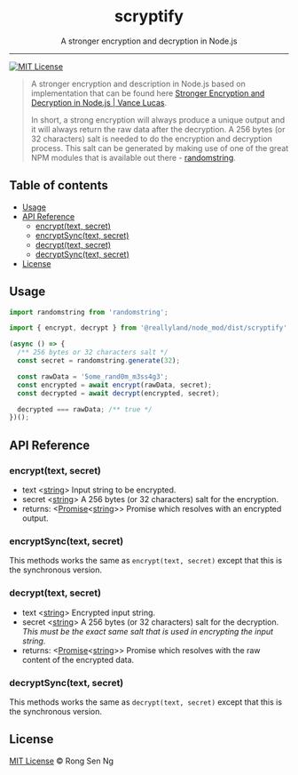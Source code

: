 <div align="center" style="text-align: center;">
  <h1 style="border-bottom: none;">scryptify</h1>

  <p>A stronger encryption and decryption in Node.js</p>
</div>

<hr />

[![MIT License][mit-license-badge]][mit-license-url]

> A stronger encryption and description in Node.js based on implementation that can be found here [Stronger Encryption and Decryption in Node.js | Vance Lucas].
>
> In short, a strong encryption will always produce a unique output and it will always return the raw data after the decryption. A 256 bytes (or 32 characters) salt is needed to do the encryption and decryption process. This salt can be generated by making use of one of the great NPM modules that is available out there - [randomstring].

## Table of contents <!-- omit in toc -->

- [Usage](#Usage)
- [API Reference](#API-Reference)
  - [encrypt(text, secret)](#encrypttext-secret)
  - [encryptSync(text, secret)](#encryptSynctext-secret)
  - [decrypt(text, secret)](#decrypttext-secret)
  - [decryptSync(text, secret)](#decryptSynctext-secret)
- [License](#License)

## Usage

```ts
import randomstring from 'randomstring';

import { encrypt, decrypt } from '@reallyland/node_mod/dist/scryptify';

(async () => {
  /** 256 bytes or 32 characters salt */
  const secret = randomstring.generate(32);

  const rawData = '5ome_rand0m_m3ss4g3';
  const encrypted = await encrypt(rawData, secret);
  const decrypted = await decrypt(encrypted, secret);

  decrypted === rawData; /** true */
})();
```

## API Reference

### encrypt(text, secret)

  - text <[string][string-mdn-url]> Input string to be encrypted.
  - secret <[string][string-mdn-url]> A 256 bytes (or 32 characters) salt for the encryption.
  - returns: <[Promise][promise-mdn-url]<[string][string-mdn-url]>> Promise which resolves with an encrypted output.

### encryptSync(text, secret)

This methods works the same as `encrypt(text, secret)` except that this is the synchronous version.

### decrypt(text, secret)

  - text <[string][string-mdn-url]> Encrypted input string.
  - secret <[string][string-mdn-url]> A 256 bytes (or 32 characters) salt for the decryption. _This must be the exact same salt that is used in encrypting the input string._
  - returns: <[Promise][promise-mdn-url]<[string][string-mdn-url]>> Promise which resolves with the raw content of the encrypted data.

### decryptSync(text, secret)

This methods works the same as `decrypt(text, secret)` except that this is the synchronous version.


## License

[MIT License](http://motss.mit-license.org/) © Rong Sen Ng

<!-- References -->

[Stronger Encryption and Decryption in Node.js | Vance Lucas]: http://vancelucas.com/blog/stronger-encryption-and-decryption-in-node-js
[randomstring]: https://www.npmjs.com/package/randomstring

<!-- MDN -->

[array-mdn-url]: https://developer.mozilla.org/en-US/docs/Web/JavaScript/Reference/Global_Objects/Array
[boolean-mdn-url]: https://developer.mozilla.org/en-US/docs/Web/JavaScript/Reference/Global_Objects/Boolean
[date-mdn-url]: https://developer.mozilla.org/en-US/docs/Web/JavaScript/Reference/Global_Objects/Date
[error-mdn-url]: https://developer.mozilla.org/en-US/docs/Web/JavaScript/Reference/Global_Objects/Error
[function-mdn-url]: https://developer.mozilla.org/en-US/docs/Web/JavaScript/Reference/Global_Objects/Function
[map-mdn-url]: https://developer.mozilla.org/en-US/docs/Web/JavaScript/Reference/Global_Objects/Map
[number-mdn-url]: https://developer.mozilla.org/en-US/docs/Web/JavaScript/Reference/Global_Objects/Number
[object-mdn-url]: https://developer.mozilla.org/en-US/docs/Web/JavaScript/Reference/Global_Objects/Object
[promise-mdn-url]: https://developer.mozilla.org/en-US/docs/Web/JavaScript/Reference/Global_Objects/Promise
[regexp-mdn-url]: https://developer.mozilla.org/en-US/docs/Web/JavaScript/Reference/Global_Objects/RegExp
[set-mdn-url]: https://developer.mozilla.org/en-US/docs/Web/JavaScript/Reference/Global_Objects/Set
[string-mdn-url]: https://developer.mozilla.org/en-US/docs/Web/JavaScript/Reference/Global_Objects/String
[void-mdn-url]: https://developer.mozilla.org/en-US/docs/Web/JavaScript/Reference/Operators/void

<!-- Badges -->

[mit-license-badge]: https://flat.badgen.net/badge/license/MIT/blue

<!-- Links -->

[mit-license-url]: https://github.com/motss/deno_mod/blob/master/LICENSE

